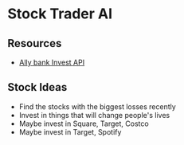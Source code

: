 # Stock Trader AI



## Resources
- [Ally bank Invest API](https://www.ally.com/api/invest/documentation/getting-started/)



## Stock Ideas
- Find the stocks with the biggest losses recently
- Invest in things that will change people's lives
- Maybe invest in Square, Target, Costco
- Maybe invest in Target, Spotify
